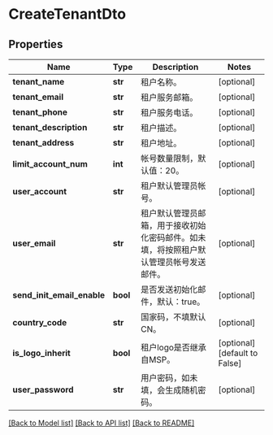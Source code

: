 # CreateTenantDto

## Properties
Name | Type | Description | Notes
------------ | ------------- | ------------- | -------------
**tenant_name** | **str** | 租户名称。 | [optional] 
**tenant_email** | **str** | 租户服务邮箱。 | [optional] 
**tenant_phone** | **str** | 租户服务电话。 | [optional] 
**tenant_description** | **str** | 租户描述。 | [optional] 
**tenant_address** | **str** | 租户地址。 | [optional] 
**limit_account_num** | **int** | 帐号数量限制，默认值：20。 | [optional] 
**user_account** | **str** | 租户默认管理员帐号。 | [optional] 
**user_email** | **str** | 租户默认管理员邮箱，用于接收初始化密码邮件。如未填，将按照租户默认管理员帐号发送邮件。 | [optional] 
**send_init_email_enable** | **bool** | 是否发送初始化邮件，默认：true。 | [optional] 
**country_code** | **str** | 国家码，不填默认CN。 | [optional] 
**is_logo_inherit** | **bool** | 租户logo是否继承自MSP。 | [optional] [default to False]
**user_password** | **str** | 用户密码，如未填，会生成随机密码。 | [optional] 

[[Back to Model list]](../README.md#documentation-for-models) [[Back to API list]](../README.md#documentation-for-api-endpoints) [[Back to README]](../README.md)


